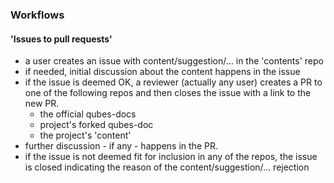 ### Workflows

#### 'Issues to pull requests'

- a user creates an issue with content/suggestion/... in the 'contents' repo
- if needed, initial discussion about the content happens in the issue
- if the issue is deemed OK, a reviewer (actually any user) creates a PR to one of the following repos and then closes the issue with a link to the new PR.
    - the official qubes-docs
    - project's forked qubes-doc
    - the project's 'content'
- further discussion - if any - happens in the PR.
- if the issue is not deemed fit for inclusion in any of the repos, the issue is closed indicating the reason of the content/suggestion/... rejection

